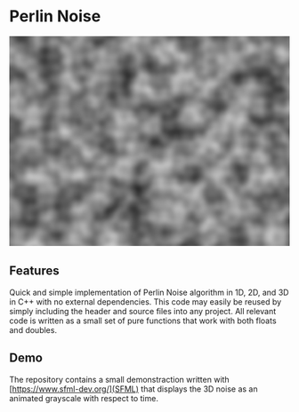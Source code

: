 # Perlin Noise

![Preview Image](preview.png)

## Features

Quick and simple implementation of Perlin Noise algorithm in 1D, 2D, and 3D in C++ with no external dependencies. This code may easily be reused by simply including the header and source files into any project. All relevant code is written as a small set of pure functions that work with both floats and doubles.

## Demo

The repository contains a small demonstraction written with [https://www.sfml-dev.org/](SFML) that displays the 3D noise as an animated grayscale with respect to time.

